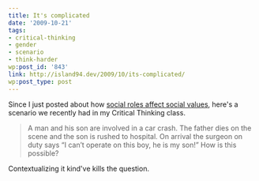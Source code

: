 ```yaml
---
title: It's complicated
date: '2009-10-21'
tags:
- critical-thinking
- gender
- scenario
- think-harder
wp:post_id: '843'
link: http://island94.dev/2009/10/its-complicated/
wp:post_type: post
---
```


Since I just posted about how [social roles affect social values](http://www.island94.org/2009/10/social-work-is-womens-work-so-we-dont-care/), here's a scenario we recently had in my Critical Thinking class.

> A man and his son are involved in a car crash. The father dies on the scene and the son is rushed to hospital. On arrival the surgeon on duty says “I can’t operate on this boy, he is my son!” How is this possible?

Contextualizing it kind've kills the question.